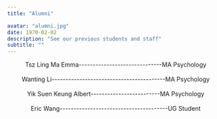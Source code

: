 ```yaml
---
title: "Alumni"

avatar: "alumni.jpg"
date: 1970-02-02
description: "See our previous students and staff"
subtitle: ""
---
```


<center>Tsz Ling Ma Emma------------------------------MA Psychology<center><br />

<center>Wanting Li-----------------------------------------MA Psychology<center><br />

<center>Yik Suen Keung Albert-------------------------MA Psychology<center><br />

<center>Eric Wang---------------------------------------UG Student<center><br />
